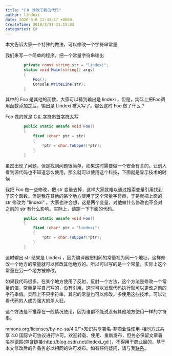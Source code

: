```yaml
---
title: "C＃ 谁改了我的代码"
author: lindexi
date: 2020-3-8 11:33:47 +0800
CreateTime: 2018/3/31 21:15:03
categories: C#
---
```


本文告诉大家一个特殊的做法，可以修改一个字符串常量

<!--more-->


<!-- CreateTime:2018/3/31 21:15:03 -->


我们来写一个简单的程序，把一个常量字符串输出

```csharp
        private const string str = "lindexi";
        static void Main(string[] args)
        {
            Foo();
            Console.WriteLine(str);
        }
```

其中的 Foo 是其他的函数，大家可以猜到输出是 lindexi ，但是，实际上把Foo调用函数添加之后，输出是 Lindexi 被大写了。那么这时 Foo 做了什么？

Foo 做的就是
[C＃ 字符串首字符大写](https://lindexi.oschina.io/lindexi/post/C-%E5%AD%97%E7%AC%A6%E4%B8%B2%E9%A6%96%E5%AD%97%E7%AC%A6%E5%A4%A7%E5%86%99.html )

```csharp
        public static unsafe void Foo()
        {
            fixed (char* ptr = str)
            {
                *ptr = char.ToUpper(*ptr);
            }
        }
```

虽然出现了问题，但是找到问题很简单，如果这时需要做一个安全有关的。让别人看到源代码也不知道怎么使用，那么就可以使用这个科技，下面就是显示技术的时候

我把 Foo 做一些修改，把 str 变量去掉，这样大家就难以通过搜索变量引用找到了这个函数。但是我在其他的某个地方使用了这个常量字符串，于是就把上面的 str 修改为 "lindexi" 。大家也许会想，这是两个变量，对他做什么修改也不会对之前的 str 有什么影响。实际上，请跑一下下面的代码。

```csharp
        public static unsafe void Foo()
        {
            fixed (char* ptr = "lindexi")
            {
                *ptr = char.ToUpper(*ptr);
            }
        }
```

这时输出 str 结果是 Lindexi ，因为编译器把相同的常量视为同一个地址，这样修改一个地方的常量就可以修改其他地方的。所以可以写的是一个常量，实际上这个常量在另一个地方被修改。

如果我代码很多，在某个地方使用了反射，反射一个方法，这个方法是修改一个常量的值，常量是写自己写的，没有引用。这时可以发现代码执行就可以更改之前的字符串值。实际上不只字符串，其它的常量也可以修改。多使用这些技术，可以让看代码的人成为强大的杀人狂。

这个方法是不推荐在一般情况使用，因为谁都不能说没有其他地方使用一样的字符串。

mmons.org/licenses/by-nc-sa/4.0/">知识共享署名-非商业性使用-相同方式共享 4.0 国际许可协议</a>进行许可。欢迎转载、使用、重新发布，但务必保留文章署名[林德熙](http://blog.csdn.net/lindexi_gd)(包含链接:http://blog.csdn.net/lindexi_gd )，不得用于商业目的，基于本文修改后的作品务必以相同的许可发布。如有任何疑问，请与我[联系](mailto:lindexi_gd@163.com)。  
